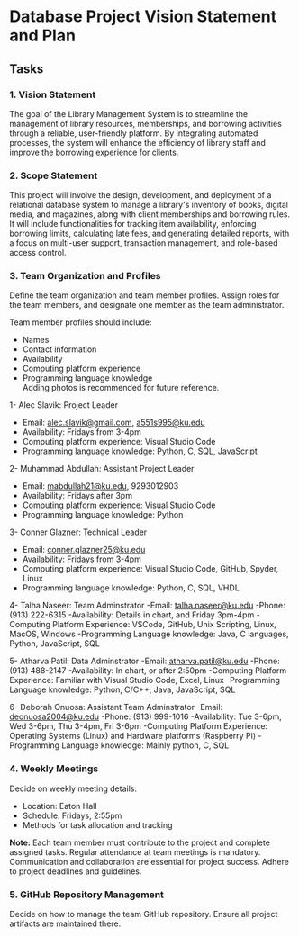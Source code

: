 # Database Project Vision Statement and Plan

## Tasks

### 1. Vision Statement
The goal of the Library Management System is to streamline the management of library resources, memberships, and borrowing activities through a reliable, user-friendly platform. By integrating automated processes, the system will enhance the efficiency of library staff and improve the borrowing experience for clients.

### 2. Scope Statement
This project will involve the design, development, and deployment of a relational database system to manage a library's inventory of books, digital media, and magazines, along with client memberships and borrowing rules. It will include functionalities for tracking item availability, enforcing borrowing limits, calculating late fees, and generating detailed reports, with a focus on multi-user support, transaction management, and role-based access control.

### 3. Team Organization and Profiles
Define the team organization and team member profiles. Assign roles for the team members, and designate one member as the team administrator. 

Team member profiles should include:
- Names
- Contact information
- Availability
- Computing platform experience
- Programming language knowledge  
Adding photos is recommended for future reference.

1- Alec Slavik: Project Leader
- Email: alec.slavik@gmail.com, a551s995@ku.edu
- Availability: Fridays from 3-4pm
- Computing platform experience: Visual Studio Code
- Programming language knowledge: Python, C, SQL, JavaScript

2- Muhammad Abdullah: Assistant Project Leader
- Email: mabdullah21@ku.edu, 9293012903
- Availability: Fridays after 3pm
- Computing platform experience: Visual Studio Code
- Programming language knowledge: Python

3- Conner Glazner: Technical Leader
- Email: conner.glazner25@ku.edu
- Availability: Fridays from 3-4pm
- Computing platform experience: Visual Studio Code, GitHub, Spyder, Linux
- Programming language knowledge: Python, C, SQL, VHDL

4- Talha Naseer: Team Adminstrator
-Email: talha.naseer@ku.edu
-Phone: (913) 222-6315
-Availability: Details in chart, and Friday 3pm-4pm
-Computing Platform Experience: VSCode, GitHub, Unix Scripting, Linux, MacOS, Windows
-Programming Language knowledge: Java, C languages, Python, JavaScript, SQL

5- Atharva Patil: Data Adminstrator
-Email: atharva.patil@ku.edu
-Phone: (913) 488-2147
-Availability: In chart, or after 2:50pm 
-Computing Platform Experience: Familiar with Visual Studio Code, Excel, Linux
-Programming Language knowledge: Python, C/C++, Java, JavaScript, SQL

6- Deborah Onuosa: Assistant Team Adminstrator
-Email: deonuosa2004@ku.edu
-Phone: (913) 999-1016
-Availability: Tue 3-6pm, Wed 3-6pm, Thu 3-4pm, Fri 3-6pm
-Computing Platform Experience: Operating Systems (Linux) and Hardware platforms (Raspberry Pi)
-Programming Language knowledge: Mainly python, C, SQL

### 4. Weekly Meetings
Decide on weekly meeting details:
- Location: Eaton Hall
- Schedule: Fridays, 2:55pm
- Methods for task allocation and tracking

**Note:** Each team member must contribute to the project and complete assigned tasks. Regular attendance at team meetings is mandatory. Communication and collaboration are essential for project success. Adhere to project deadlines and guidelines.

### 5. GitHub Repository Management
Decide on how to manage the team GitHub repository. Ensure all project artifacts are maintained there.
